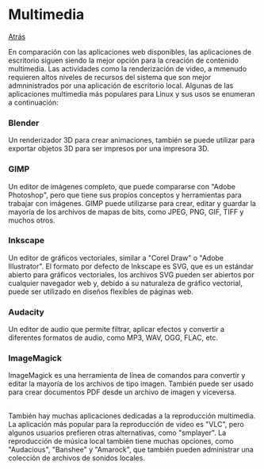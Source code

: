 # Multimedia
<a href=../README.md>Atrás</a>

En comparación con las aplicaciones web disponibles, las aplicaciones de escritorio siguen siendo la mejor opción para la creación de contenido multimedia. Las actividades como la renderización de video, a mmenudo requieren altos niveles de recursos del sistema que son mejor admninistrados por una aplicación de escritorio local. Algunas de las aplicaciones multimedia más populares para Linux y sus usos se enumeran a continuación:

<h3>Blender</h3>
Un renderizador 3D para crear animaciones, también se puede utilizar para exportar objetos 3D para ser impresos por una impresora 3D.

<h3>GIMP</h3>
Un editor de imágenes completo, que puede compararse con "Adobe Photoshop", pero que tiene sus propios conceptos y herramientas para trabajar con imágenes. GIMP puede utilizarse para crear, editar y guardar la mayoría de los archivos de mapas de bits, como JPEG, PNG, GIF, TIFF y muchos otros.

<h3>Inkscape</h3>
Un editor de gráficos vectoriales, similar a "Corel Draw" o "Adobe Illustrator". El formato por defecto de Inkscape es SVG, que es un estándar abierto para gráficos vectoriales, los archivos SVG pueden ser abiertos por cualquier navegador web y, debido a su naturaleza de gráfico vectorial, puede ser utilizado en diseños flexibles de páginas web.

<h3>Audacity</h3>
Un editor de audio que permite filtrar, aplicar efectos y convertir a diferentes formatos de audio, como MP3, WAV, OGG, FLAC, etc.

<h3>ImageMagick</h3>
ImageMagick es una herramienta de línea de comandos para convertir y editar la mayoría de los archivos de tipo imagen. También puede ser usado para crear documentos PDF desde un archivo de imagen y viceversa.<br><br>

También hay muchas aplicaciones dedicadas a la reproducción multimedia. La aplicación más popular para la reproducción de video es "VLC", pero algunos usuarios prefieren otras alternativas, como "smplayer". La reproducción de música local también tiene muchas opciones, como "Audacious", "Banshee" y "Amarock", que también pueden administrar una colección de archivos de sonidos locales.